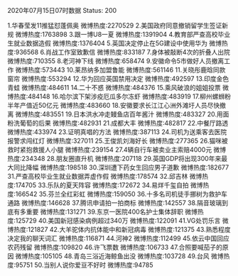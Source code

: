 2020年07月15日07时数据
Status: 200

1.华春莹发11推猛怼蓬佩奥                微博热度:2270529
2.美国政府同意撤销留学生签证新规        微博热度:1763898
3.跟一博U8一夏                          微博热度:1391904
4.教育部严查高校毕业生就业数据造假      微博热度:1376404
5.英国决定停止在5G建设中使用华为        微博热度:936568
6.肖战工作室致歉信                      微博热度:833187
7.身体被敲断4次的折叠人出院             微博热度:710355
8.老河神下线                            微博热度:658474
9.安徽命令5市做好人员撤离工作           微博热度:573443
10.莱昂纳多加盟鲁能                      微博热度:561146
11.关晓彤鹿晗同款窗帘                   微博热度:553294
12.华为回应英国禁用决定                 微博热度:492597
13.印度金色青蛙                         微博热度:484611
14.二十不惑                             微博热度:484376
15.乘风破浪的姐姐投票                   微博热度:484148
16.哈尔滨下架涉疫厄瓜多尔冻虾           微博热度:483919
17.柳州螺蛳粉半年产值近50亿元           微博热度:483660
18.安徽要求长江江心洲外滩圩人员尽快撤离 微博热度:483551
19.日本洪水冲走鳗鱼店百年酱汁           微博热度:483327
20.用面粉洗葡萄的后果                   微博热度:482931
21.成都大丰                             微博热度:482817
22.中餐厅路透                           微博热度:433974
23.证明真唱的方法                       微博热度:387113
24.司机为送乘客去医院报警求闯红灯       微博热度:327011
25.王俊凯刘海好长                       微博热度:277365
26.猫咪被救时紧抱救援人小腿             微博热度:239154
27.4辆自行车被卖业主索赔4000元          微博热度:234348
28.朋友圈直升机                         微博热度:207118
29.英国GDP将出现300年来最大同比降幅     微博热度:198518
30.深圳遭下药女生回应男子道歉           微博热度:182677
31.严查高校毕业生就业数据弄虚作假       微博热度:178574
32.邱吉林                               微博热度:174705
33.乐队的夏天阵容                       微博热度:172672
34.易烊千玺自拍                         微博热度:166542
35.芬兰全红彩虹                         微博热度:159050
36.十多名司机徒手挪树为救护车通路       微博热度:146628
37.腾讯申请拍一拍商标                   微博热度:142557
38.隔音玻璃到底有多重要                 微博热度:131271
39.东京一医院400名护士集体辞职          微博热度:125729
40.美国新冠感染病例超过340万            微博热度:122091
41.VG处罚乐言                           微博热度:121827
42.大羊驼体内抗体能中和新冠病毒         微博热度:121375
43.熟悉程度决定我的聊天词汇             微博热度:116871
44.河神2                                微博热度:112499
45.依云中国回应农药残留                 微博热度:109820
46.许飞票数                             微博热度:106733
47.合照要喊茄子的原因                   微博热度:105105
48.青岛三浴近海鲸鱼出没                 微博热度:103728
49.台风                                 微博热度:95751
50.当别人说你爱豆不好时                 微博热度:94785
